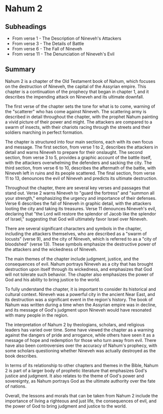 # Nahum 2

## Subheadings

* From verse 1 - The Description of Nineveh's Attackers
* From verse 3 - The Details of Battle
* From verse 6 - The Fall of Nineveh
* From verse 11 - The Denunciation of Nineveh's Evil

## Summary

Nahum 2 is a chapter of the Old Testament book of Nahum, which focuses on the destruction of Nineveh, the capital of the Assyrian empire. This chapter is a continuation of the prophecy that began in chapter 1, and it describes the impending attack on Nineveh and its ultimate downfall.

The first verse of the chapter sets the tone for what is to come, warning of the "scatterer" who has come against Nineveh. The scattering army is described in detail throughout the chapter, with the prophet Nahum painting a vivid picture of their power and might. The attackers are compared to a swarm of insects, with their chariots racing through the streets and their soldiers marching in perfect formation.

The chapter is structured into four main sections, each with its own focus and message. The first section, from verse 1 to 2, describes the attackers in detail and warns Nineveh to prepare for their onslaught. The second section, from verse 3 to 5, provides a graphic account of the battle itself, with the attackers overwhelming the defenders and sacking the city. The third section, from verse 6 to 10, describes the aftermath of the battle, with Nineveh left in ruins and its people scattered. The final section, from verse 11 to 13, denounces the evil of Nineveh and predicts its ultimate destruction.

Throughout the chapter, there are several key verses and passages that stand out. Verse 2 warns Nineveh to "guard the fortress" and "summon all your strength," emphasizing the urgency and importance of their defenses. Verse 6 describes the fall of Nineveh in graphic detail, with the attackers looting the city and taking its treasures. Verse 11 denounces Nineveh's evil, declaring that "the Lord will restore the splendor of Jacob like the splendor of Israel," suggesting that God will ultimately favor Israel over Nineveh.

There are several significant characters and symbols in the chapter, including the attackers themselves, who are described as a "swarm of locusts" (verse 9), and the city of Nineveh, which is referred to as a "city of bloodshed" (verse 13). These symbols emphasize the destructive power of the attackers and the wickedness of Nineveh.

The main themes of the chapter include judgment, justice, and the consequences of evil. Nahum portrays Nineveh as a city that has brought destruction upon itself through its wickedness, and emphasizes that God will not tolerate such behavior. The chapter also emphasizes the power of God and his ability to bring justice to the world.

To fully understand the chapter, it is important to consider its historical and cultural context. Nineveh was a powerful city in the ancient Near East, and its destruction was a significant event in the region's history. The book of Nahum was written during a time when the Assyrian empire was in decline, and its message of God's judgment upon Nineveh would have resonated with many people in the region.

The interpretation of Nahum 2 by theologians, scholars, and religious leaders has varied over time. Some have viewed the chapter as a warning against the dangers of pride and arrogance, while others have seen it as a message of hope and redemption for those who turn away from evil. There have also been controversies over the accuracy of Nahum's prophecy, with some scholars questioning whether Nineveh was actually destroyed as the book describes.

In terms of its relationship to other chapters and themes in the Bible, Nahum 2 is part of a larger body of prophetic literature that emphasizes God's justice and judgment. It also relates to the theme of God's power and sovereignty, as Nahum portrays God as the ultimate authority over the fate of nations.

Overall, the lessons and morals that can be taken from Nahum 2 include the importance of living a righteous and just life, the consequences of evil, and the power of God to bring judgment and justice to the world.